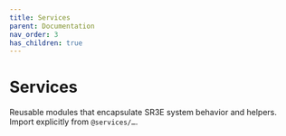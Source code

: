 ```yaml
---
title: Services
parent: Documentation
nav_order: 3
has_children: true
---
```


# Services

Reusable modules that encapsulate SR3E system behavior and helpers. Import explicitly from `@services/…`.